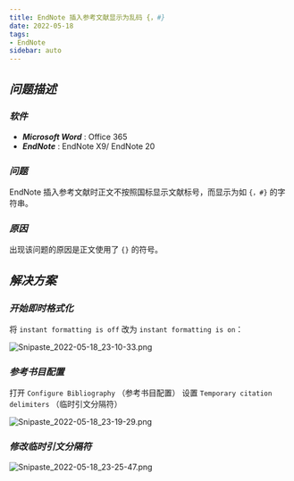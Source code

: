 ```yaml
---
title: EndNote 插入参考文献显示为乱码 {，#}
date: 2022-05-18
tags:
- EndNote
sidebar: auto
---
```


## ***问题描述***

### ***软件***

- ***Microsoft Word*** : Office 365
- ***EndNote*** : EndNote X9/ EndNote 20

### ***问题***

EndNote 插入参考文献时正文不按照国标显示文献标号，而显示为如 `{，#}` 的字符串。

### ***原因***

出现该问题的原因是正文使用了 `{}` 的符号。

## ***解决方案***

### ***开始即时格式化***

将 `instant formatting is off` 改为 `instant formatting is on`：

![Snipaste_2022-05-18_23-10-33.png](https://s2.loli.net/2022/05/18/45WZsNPI32jmDwc.png)

### ***参考书目配置***

打开 `Configure Bibliography` （参考书目配置） 设置 `Temporary citation delimiters` （临时引文分隔符）

![Snipaste_2022-05-18_23-19-29.png](https://s2.loli.net/2022/05/18/UR7CgOpjPwvXkIr.png)

### ***修改临时引文分隔符***

![Snipaste_2022-05-18_23-25-47.png](https://s2.loli.net/2022/05/18/mGf8Eu3isSHt7BJ.png)